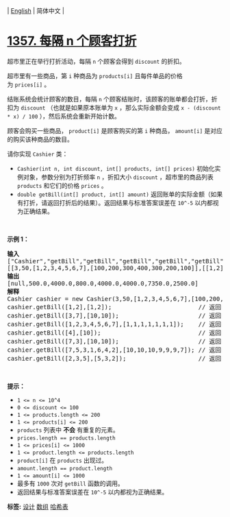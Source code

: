 | [English](README_EN.md) | 简体中文 |

# [1357. 每隔 n 个顾客打折](https://leetcode.cn/problems/apply-discount-every-n-orders)
<p>超市里正在举行打折活动，每隔&nbsp;<code>n</code>&nbsp;个顾客会得到 <code>discount</code>&nbsp;的折扣。</p>

<p>超市里有一些商品，第&nbsp;<code>i</code>&nbsp;种商品为&nbsp;<code>products[i]</code>&nbsp;且每件单品的价格为&nbsp;<code>prices[i]</code>&nbsp;。</p>

<p>结账系统会统计顾客的数目，每隔&nbsp;<code>n</code>&nbsp;个顾客结账时，该顾客的账单都会打折，折扣为&nbsp;<code>discount</code>&nbsp;（也就是如果原本账单为&nbsp;<code>x</code>&nbsp;，那么实际金额会变成&nbsp;<code>x - (discount * x) / 100</code>&nbsp;），然后系统会重新开始计数。</p>

<p>顾客会购买一些商品，&nbsp;<code>product[i]</code>&nbsp;是顾客购买的第&nbsp;<code>i</code>&nbsp;种商品，&nbsp;<code>amount[i]</code>&nbsp;是对应的购买该种商品的数目。</p>

<p>请你实现&nbsp;<code>Cashier</code>&nbsp;类：</p>

<ul>
	<li><code>Cashier(int n, int discount, int[] products, int[] prices)</code>&nbsp;初始化实例对象，参数分别为打折频率&nbsp;<code>n</code>&nbsp;，折扣大小 <code>discount</code>&nbsp;，超市里的商品列表 <code>products</code>&nbsp;和它们的价格 <code>prices</code>&nbsp;。</li>
	<li><code>double&nbsp;getBill(int[] product, int[] amount)</code>&nbsp;返回账单的实际金额（如果有打折，请返回打折后的结果）。返回结果与标准答案误差在&nbsp;<code>10^-5</code>&nbsp;以内都视为正确结果。</li>
</ul>

<p>&nbsp;</p>

<p><strong>示例 1：</strong></p>

<pre><strong>输入</strong>
[&quot;Cashier&quot;,&quot;getBill&quot;,&quot;getBill&quot;,&quot;getBill&quot;,&quot;getBill&quot;,&quot;getBill&quot;,&quot;getBill&quot;,&quot;getBill&quot;]
[[3,50,[1,2,3,4,5,6,7],[100,200,300,400,300,200,100]],[[1,2],[1,2]],[[3,7],[10,10]],[[1,2,3,4,5,6,7],[1,1,1,1,1,1,1]],[[4],[10]],[[7,3],[10,10]],[[7,5,3,1,6,4,2],[10,10,10,9,9,9,7]],[[2,3,5],[5,3,2]]]
<strong>输出</strong>
[null,500.0,4000.0,800.0,4000.0,4000.0,7350.0,2500.0]
<strong>解释</strong>
Cashier cashier = new Cashier(3,50,[1,2,3,4,5,6,7],[100,200,300,400,300,200,100]);
cashier.getBill([1,2],[1,2]);                        // 返回 500.0, 账单金额为 = 1 * 100 + 2 * 200 = 500.
cashier.getBill([3,7],[10,10]);                      // 返回 4000.0
cashier.getBill([1,2,3,4,5,6,7],[1,1,1,1,1,1,1]);    // 返回 800.0 ，账单原本为 1600.0 ，但由于该顾客是第三位顾客，他将得到 50% 的折扣，所以实际金额为 1600 - 1600 * (50 / 100) = 800 。
cashier.getBill([4],[10]);                           // 返回 4000.0
cashier.getBill([7,3],[10,10]);                      // 返回 4000.0
cashier.getBill([7,5,3,1,6,4,2],[10,10,10,9,9,9,7]); // 返回 7350.0 ，账单原本为 14700.0 ，但由于系统计数再次达到三，该顾客将得到 50% 的折扣，实际金额为 7350.0 。
cashier.getBill([2,3,5],[5,3,2]);                    // 返回 2500.0
</pre>

<p>&nbsp;</p>

<p><strong>提示：</strong></p>

<ul>
	<li><code>1 &lt;= n &lt;= 10^4</code></li>
	<li><code>0 &lt;= discount &lt;= 100</code></li>
	<li><code>1 &lt;= products.length &lt;= 200</code></li>
	<li><code>1 &lt;= products[i] &lt;= 200</code></li>
	<li><code>products</code>&nbsp;列表中&nbsp;<strong>不会</strong>&nbsp;有重复的元素。</li>
	<li><code>prices.length == products.length</code></li>
	<li><code>1 &lt;= prices[i] &lt;= 1000</code></li>
	<li><code>1 &lt;= product.length &lt;= products.length</code></li>
	<li><code>product[i]</code>&nbsp;在&nbsp;<code>products</code>&nbsp;出现过。</li>
	<li><code>amount.length == product.length</code></li>
	<li><code>1 &lt;= amount[i] &lt;= 1000</code></li>
	<li>最多有&nbsp;<code>1000</code> 次对&nbsp;<code>getBill</code>&nbsp;函数的调用。</li>
	<li>返回结果与标准答案误差在&nbsp;<code>10^-5</code>&nbsp;以内都视为正确结果。</li>
</ul>

**标签:**  [设计](https://leetcode.cn/tag/design) [数组](https://leetcode.cn/tag/array) [哈希表](https://leetcode.cn/tag/hash-table) 
